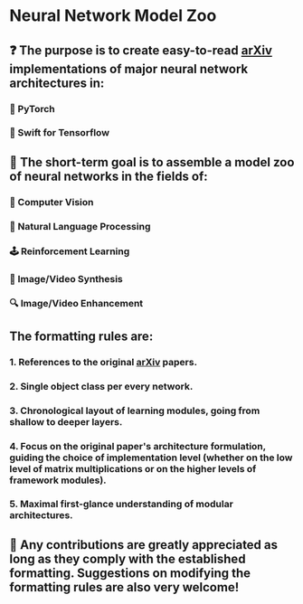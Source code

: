 # Neural Network Model Zoo

## :question: The purpose is to create easy-to-read [arXiv](https://arxiv.org/) implementations of major neural network architectures in:

### :dragon: PyTorch
### :eagle: Swift for Tensorflow

## :dart: The short-term goal is to assemble a model zoo of neural networks in the fields of:

### :eyes: Computer Vision
### :speech_balloon: Natural Language Processing
### :joystick: Reinforcement Learning
### :art: Image/Video Synthesis
### :mag: Image/Video Enhancement

## The formatting rules are:

### 1. References to the original [arXiv](https://arxiv.org/) papers.
### 2. Single object class per every network.
### 3. Chronological layout of learning modules, going from shallow to deeper layers.
### 4. Focus on the original paper's architecture formulation, guiding the choice of implementation level (whether on the low level of matrix multiplications or on the higher levels of framework modules).
### 5. Maximal first-glance understanding of modular architectures.

## :monocle_face: Any contributions are greatly appreciated as long as they comply with the established formatting. Suggestions on modifying the formatting rules are also very welcome!

